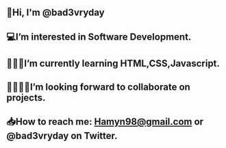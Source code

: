 ## 👋Hi, I'm @bad3vryday
## 💻I’m interested in Software Development.
## 👨🏾‍💻I’m currently learning HTML,CSS,Javascript.
## 🫱🏾‍🫲🏻I’m looking forward to collaborate on projects.
## 📥How to reach me: Hamyn98@gmail.com or @bad3vryday on Twitter.
